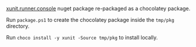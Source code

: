 [xunit.runner.console](https://www.nuget.org/packages/xunit.runner.console) nuget package re-packaged as a chocolatey package.

Run `package.ps1` to create the chocolatey package inside the `tmp/pkg` directory.

Run `choco install -y xunit -Source tmp/pkg` to install locally.

